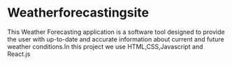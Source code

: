 # Weatherforecastingsite
This Weather Forecasting application is a software tool designed
to provide the user with up-to-date and accurate information
about current and future weather conditions.In this project we
use HTML,CSS,Javascript and React.js
